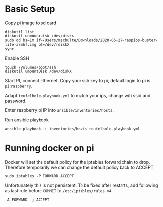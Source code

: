 # Basic Setup

Copy pi image to sd card

    diskutil list
    diskutil unmountDisk /dev/diskX
    sudo dd bs=1m if=/Users/mschulte/Downloads/2020-05-27-raspios-buster-lite-armhf.img of=/dev/rdiskX
    sync

Enable SSH

    touch /Volumes/boot/ssh
    diskutil umountDisk /dev/diskX

Start PI, connect ethernet. Copy your ssh key to pi, default login to pi is `pi`:`raspberry`.

Adapt `teufelhole-playbook.yml` to match your ips, change wifi ssid and password.

Enter raspberry pi IP into `ansible/inventories/hosts`.

Run ansible playbook

    ansible-playbook -i inventories/hosts teufelhole-playbook.yml 

# Running docker on pi

Docker will set the default policy for the iptables forward chain to drop. Therefore temporarily we can change the default policy back to ACCEPT

    sudo iptables -P FORWARD ACCEPT

Unfortunately this is not persistent. To be fixed after restarts, add following as last rule before `COMMIT` to `/etc/iptables/rules.v4`

    -A FORWARD -j ACCEPT